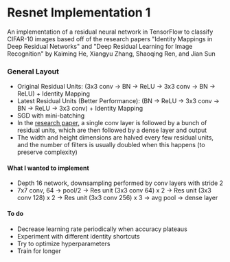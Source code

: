 # Resnet Implementation 1
An implementation of a residual neural network in TensorFlow to classify CIFAR-10 images based off of the research papers "Identity Mappings in Deep Residual Networks" and "Deep Residual Learning for Image Recognition" by Kaiming He, Xiangyu Zhang, Shaoqing Ren, and Jian Sun

### General Layout
- Original Residual Units: (3x3 conv -> BN -> ReLU -> 3x3 conv -> BN -> ReLU) + Identity Mapping
- Latest Residual Units (Better Performance): (BN -> ReLU -> 3x3 conv -> BN -> ReLU -> 3x3 conv) + Identity Mapping
- SGD with mini-batching 
- In the [research paper,](https://arxiv.org/pdf/1512.03385.pdf) a single conv layer is followed by a bunch of residual units, which are then followed by a dense layer and output
- The width and height dimensions are halved every few residual units, and the number of filters is usually doubled when this happens (to preserve complexity)
#### What I wanted to implement
- Depth 16 network, downsampling performed by conv layers with stride 2
- 7x7 conv, 64 -> pool/2 -> Res unit (3x3 conv 64) x 2 -> Res unit (3x3 conv 128) x 2 -> Res unit (3x3 conv 256) x 3 -> avg pool -> dense layer
#### To do
- Decrease learning rate periodically when accuracy plateaus 
- Experiment with different identity shortcuts 
- Try to optimize hyperparameters
- Train for longer

